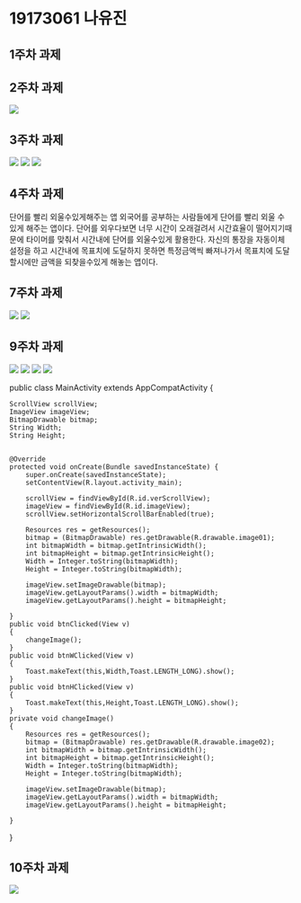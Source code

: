 # 19173061 나유진
## 1주차 과제

## 2주차 과제
<img width="" height="" src="./png/fist.png"></img>

## 3주차 과제
<img width="" height="" src="./png/button.png"></img>
<img width="" height="" src="./png/naver.png"></img>
<img width="" height="" src="./png/number.png"></img>

## 4주차 과제
단어를 빨리 외울수있게해주는 앱
외국어를 공부하는 사람들에게 단어를 빨리 외울 수 있게 해주는 앱이다.
단어를 외우다보면 너무 시간이 오래걸려서 시간효율이 떨어지기때문에
타이머를 맞춰서 시간내에 단어를 외울수있게 활용한다.
자신의 통장을 자동이체 설정을 하고 시간내에 목표치에 도달하지 못하면 특정금액씩 빠져나가서
목표치에 도달할시에만 금액을 되찾을수있게 해놓는 앱이다.

## 7주차 과제
<img width="" height="" src="./png/pic1.PNG"></img>
<img width="" height="" src="./png/pic2.PNG"></img>

## 9주차 과제
<img width="" height="" src="./png/original.png"></img>
<img width="" height="" src="./png/change.png"></img>
<img width="" height="" src="./png/width.png"></img>
<img width="" height="" src="./png/height.png"></img>

public class MainActivity extends AppCompatActivity {

    ScrollView scrollView;
    ImageView imageView;
    BitmapDrawable bitmap;
    String Width;
    String Height;


    @Override
    protected void onCreate(Bundle savedInstanceState) {
        super.onCreate(savedInstanceState);
        setContentView(R.layout.activity_main);

        scrollView = findViewById(R.id.verScrollView);
        imageView = findViewById(R.id.imageView);
        scrollView.setHorizontalScrollBarEnabled(true);

        Resources res = getResources();
        bitmap = (BitmapDrawable) res.getDrawable(R.drawable.image01);
        int bitmapWidth = bitmap.getIntrinsicWidth();
        int bitmapHeight = bitmap.getIntrinsicHeight();
        Width = Integer.toString(bitmapWidth);
        Height = Integer.toString(bitmapWidth);

        imageView.setImageDrawable(bitmap);
        imageView.getLayoutParams().width = bitmapWidth;
        imageView.getLayoutParams().height = bitmapHeight;

    }
    public void btnClicked(View v)
    {
        changeImage();
    }
    public void btnWClicked(View v)
    {
        Toast.makeText(this,Width,Toast.LENGTH_LONG).show();
    }
    public void btnHClicked(View v)
    {
        Toast.makeText(this,Height,Toast.LENGTH_LONG).show();
    }
    private void changeImage()
    {
        Resources res = getResources();
        bitmap = (BitmapDrawable) res.getDrawable(R.drawable.image02);
        int bitmapWidth = bitmap.getIntrinsicWidth();
        int bitmapHeight = bitmap.getIntrinsicHeight();
        Width = Integer.toString(bitmapWidth);
        Height = Integer.toString(bitmapWidth);

        imageView.setImageDrawable(bitmap);
        imageView.getLayoutParams().width = bitmapWidth;
        imageView.getLayoutParams().height = bitmapHeight;

    }
}

## 10주차 과제
<img width="" height="" src="./png/hello.png"></img>
